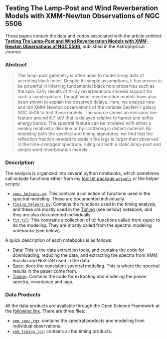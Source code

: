 ## Testing The Lamp-Post and Wind Reverberation Models with XMM-Newton Observations of NGC 5506

These papes contain the data and codes associated with the article entitled: **[Testing The Lamp-Post and Wind Reverberation Models with XMM-Newton Observations of NGC 5506](https://arxiv.org/abs/1908.09862)**, published in the Astrophysical Journal.

### Abstract
> The lamp-post geometry is often used to model X-ray data of accreting black holes. Despite its simple assumptions, it has proven to be powerful in inferring fundamental black hole properties such as the spin. Early results of X-ray reverberations showed support for such a simple picture, though wind-reverberation models have also been shown to explain the observed delays. Here, we analyze new and old XMM-Newton observations of the variable Seyfert-1 galaxy NGC 5506 to test these models. The source shows an emission line feature around 6.7 keV that is delayed relative to harder and softer energy bands. The spectral feature can be modeled with either a weakly relativistic disk line or by scattering in distant material. By modeling both the spectral and timing signatures, we find that the reflection fraction needed to explain the lags is *larger* than observed in the time-averaged spectrum, ruling out both a static lamp-post and simple wind reverberation models.


### Description
The analysis is organized into several python notebooks, which sometimes call outside functions either from my [toolset package `aztools`](https://zoghbi-a.github.io/aztools/) or the helper scripts: 
- [`spec_helpers.py`](https://github.com/zoghbi-a/Testing-Reverberation-In-NGC5506/blob/master/spec_helpers.py): This contrain a collection of functions used in the spectral modeling. These are documented individually.
- [`timing_helpers.py`](https://github.com/zoghbi-a/Testing-Reverberation-In-NGC5506/blob/master/timing_helpers.pyy): Contains the functions used in the timing analysis, and these are mostly used in the [Timing](timing) (see bellow) notebook, and they are also documented individually
- [`fit.tcl`](https://github.com/zoghbi-a/Testing-Reverberation-In-NGC5506/blob/master/fit.tcl): This contrains a collection of tcl functions called from xspec to do the modeling. They are mostly called from the spectral modeling notebooks (see below).

A quick description of each notebooks is as follows:

- [Data](data): This is the data extraction tools, and contains the code for downloading, reducing the data, and extracting the spectra from XMM, Suzaku and NuSTAR used in the data.
- [Spec](spec): does the consistent spectral modeling. This is where the spectral results in the paper come from.
- [Timing](timing): Contains the code for extracting and modeling the power spectra, covariance and lags.

### Data Products
All the data products are available through the Open Science Framework at the [following link](https://osf.io/3unf2/files/). There are three files:
- [`xmm_spec.tgz`](hhttps://osf.io/uvk4t/): contains the spectral products and modeling from individual observations.
- [`xmm_timing.tgz`](https://osf.io/kusrt/): contains all the timing products.
